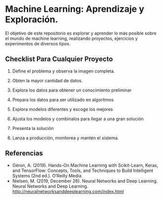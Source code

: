 # Machine Learning: Aprendizaje y Exploración.
El objetivo de este repositorio es explorar y aprender lo más posible sobre el mundo de machine learning, realizando proyectos, ejercicios y experimentos de diversos tipos.

## Checklist Para Cualquier Proyecto

1. Define el problema y observa la imagen completa.

2. Obten la mayor cantidad de datos.

3. Explora los datos para obtener un conocimiento preliminar

4. Prepara los datos para ser utilizado en algoritmos

5. Explora modelos diferentes y escoge los mejores

6. Ajusta los modelos y combinalos para llegar a una gran solución

7. Presenta la solución

8. Lanza a producción, monitorea y mantén el sistema.
   
## Referencias
- Géron, A. (2019). Hands-On Machine Learning with Scikit-Learn, Keras, and TensorFlow: Concepts, Tools, and Techniques to Build Intelligent Systems (2nd ed.). O’Reilly Media.
- Nielsen, M. (2019, December 26). Neural Networks and Deep Learning. Neural Networks and Deep Learning. http://neuralnetworksanddeeplearning.com/index.html